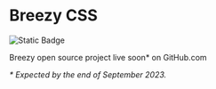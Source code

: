 # Breezy CSS
![Static Badge](https://img.shields.io/badge/license-MIT-blue)

Breezy open source project live soon* on GitHub.com

<em>* Expected by the end of September 2023.</em>

